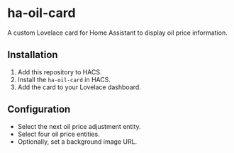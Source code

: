 # ha-oil-card

A custom Lovelace card for Home Assistant to display oil price information.

## Installation
1. Add this repository to HACS.
2. Install the `ha-oil-card` in HACS.
3. Add the card to your Lovelace dashboard.

## Configuration
- Select the next oil price adjustment entity.
- Select four oil price entities.
- Optionally, set a background image URL.
